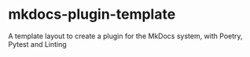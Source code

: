 # mkdocs-plugin-template
A template layout to create a plugin for the MkDocs system, with Poetry, Pytest and Linting
